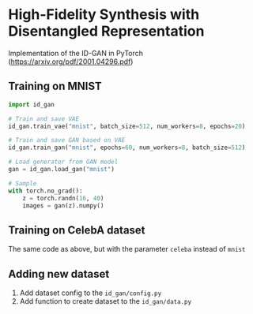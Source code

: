 # High-Fidelity Synthesis with Disentangled Representation

Implementation of the ID-GAN in PyTorch (https://arxiv.org/pdf/2001.04296.pdf)

## Training on MNIST

```python
import id_gan

# Train and save VAE
id_gan.train_vae("mnist", batch_size=512, num_workers=8, epochs=20)

# Train and save GAN based on VAE
id_gan.train_gan("mnist", epochs=60, num_workers=8, batch_size=512)

# Load generator from GAN model
gan = id_gan.load_gan("mnist")

# Sample
with torch.no_grad():
    z = torch.randn(16, 40)
    images = gan(z).numpy()
```

## Training on CelebA dataset

The same code as above, but with the parameter `celeba` instead of `mnist`

## Adding new dataset
1. Add dataset config to the `id_gan/config.py`
2. Add function to create dataset to the `id_gan/data.py`
